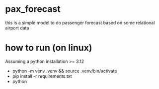 # pax_forecast
this is a simple model to do passenger forecast based on some relational airport data

# how to run (on linux)
Assuming a python installation >= 3.12 
- python -m venv .venv && source .venv/bin/activate
- pip install -r requirements.txt
- python <script>.py

Each script performances a different function and produces relevant images.
The script names are self explonatory.
